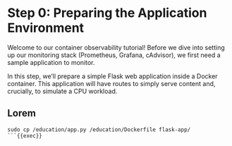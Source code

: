 # Step 0: Preparing the Application Environment


Welcome to our container observability tutorial! Before we dive into setting up our monitoring stack (Prometheus, Grafana, cAdvisor), we first need a sample application to monitor.

In this step, we’ll prepare a simple Flask web application inside a Docker container. This application will have routes to simply serve content and, crucially, to simulate a CPU workload.

## Lorem

```
sudo cp /education/app.py /education/Dockerfile flask-app/
```{{exec}}
